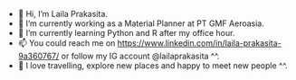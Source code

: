 - 👋 Hi, I’m Laila Prakasita.
- 🔭 I’m currently working as a Material Planner at PT GMF Aeroasia.
- 🌱 I’m currently learning Python and R after my office hour.
- 📫 You could reach me on https://www.linkedin.com/in/laila-prakasita-9a360767/ or follow my IG account @lailaprakasita ^^.
- 💞️ I love travelling, explore new places and happy to meet new people ^^.


<!---
lailaprakasita/lailaprakasita is a ✨ special ✨ repository because its `README.md` (this file) appears on your GitHub profile.
You can click the Preview link to take a look at your changes.
--->

